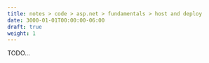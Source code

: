 ```yaml
---
title: notes > code > asp.net > fundamentals > host and deploy
date: 3000-01-01T00:00:00-06:00
draft: true
weight: 1
---
```


TODO...
